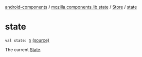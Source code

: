 [android-components](../../index.md) / [mozilla.components.lib.state](../index.md) / [Store](index.md) / [state](./state.md)

# state

`val state: `[`S`](index.md#S) [(source)](https://github.com/mozilla-mobile/android-components/blob/master/components/lib/state/src/main/java/mozilla/components/lib/state/Store.kt#L66)

The current [State](../-state.md).


